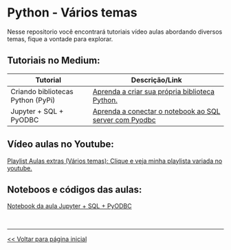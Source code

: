 # Python - Vários temas
Nesse repositorio você encontrará tutoriais vídeo aulas abordando diversos temas, fique a vontade para explorar.

## Tutoriais no Medium:
| Tutorial    | Descrição/Link  |
| --- | --- |
| Criando bibliotecas Python (PyPi) | [Aprenda a criar sua própria biblioteca Python.](https://medium.com/@dev.daniel.amorim/como-criar-biblioteca-python-pypi-343219656838) |
| Jupyter + SQL + PyODBC | [Aprenda a conectar o notebook ao SQL server com Pyodbc](https://medium.com/@dev.daniel.amorim/jupyter-notebook-sql-server-1af8eb22cf02)

## Vídeo aulas no Youtube:

[Playlist Aulas extras (Vários temas): Clique e veja minha playlista variada no youtube.](https://www.youtube.com/playlist?list=PLxm8nHbKxiP0zMz7Y8FxGIg8J7xGUzJs9)

## Noteboos e códigos das aulas:

[Notebook da aula Jupyter + SQL + PyODBC](https://github.com/dev-daniel-amorim/PyODBC-Integracao_python_SQL-Server/blob/main/SQL%20%2B%20Pyodbc%20%2B%20Jupyter.ipynb)

<br>
<hr>

[<< Voltar para página inicial](https://github.com/dev-daniel-amorim)
